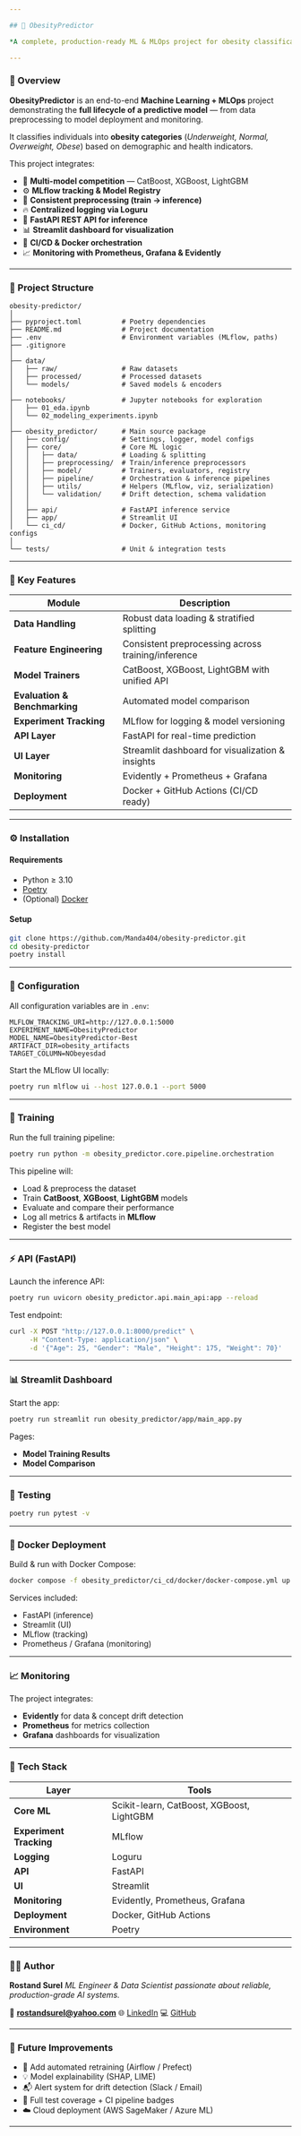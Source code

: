 ```yaml
---

## 🧠 ObesityPredictor

*A complete, production-ready ML & MLOps project for obesity classification.*

---
```


### 🚀 Overview

**ObesityPredictor** is an end-to-end **Machine Learning + MLOps** project demonstrating the **full lifecycle of a predictive model** — from data preprocessing to model deployment and monitoring.

It classifies individuals into **obesity categories** (*Underweight, Normal, Overweight, Obese*) based on demographic and health indicators.

This project integrates:

* 🧩 **Multi-model competition** — CatBoost, XGBoost, LightGBM
* ⚙️ **MLflow tracking & Model Registry**
* 🧼 **Consistent preprocessing (train → inference)**
* 🔥 **Centralized logging via Loguru**
* 🧠 **FastAPI REST API for inference**
* 📊 **Streamlit dashboard for visualization**
* 🧪 **CI/CD & Docker orchestration**
* 📈 **Monitoring with Prometheus, Grafana & Evidently**

---

### 🧱 Project Structure

```
obesity-predictor/
│
├── pyproject.toml          # Poetry dependencies
├── README.md               # Project documentation
├── .env                    # Environment variables (MLflow, paths)
├── .gitignore
│
├── data/
│   ├── raw/                # Raw datasets
│   ├── processed/          # Processed datasets
│   └── models/             # Saved models & encoders
│
├── notebooks/              # Jupyter notebooks for exploration
│   ├── 01_eda.ipynb
│   └── 02_modeling_experiments.ipynb
│
├── obesity_predictor/      # Main source package
│   ├── config/             # Settings, logger, model configs
│   ├── core/               # Core ML logic
│   │   ├── data/           # Loading & splitting
│   │   ├── preprocessing/  # Train/inference preprocessors
│   │   ├── model/          # Trainers, evaluators, registry
│   │   ├── pipeline/       # Orchestration & inference pipelines
│   │   ├── utils/          # Helpers (MLflow, viz, serialization)
│   │   └── validation/     # Drift detection, schema validation
│   │
│   ├── api/                # FastAPI inference service
│   ├── app/                # Streamlit UI
│   └── ci_cd/              # Docker, GitHub Actions, monitoring configs
│
└── tests/                  # Unit & integration tests
```

---

### 🧩 Key Features

| Module                        | Description                                        |
| ----------------------------- | -------------------------------------------------- |
| **Data Handling**             | Robust data loading & stratified splitting         |
| **Feature Engineering**       | Consistent preprocessing across training/inference |
| **Model Trainers**            | CatBoost, XGBoost, LightGBM with unified API       |
| **Evaluation & Benchmarking** | Automated model comparison                         |
| **Experiment Tracking**       | MLflow for logging & model versioning              |
| **API Layer**                 | FastAPI for real-time prediction                   |
| **UI Layer**                  | Streamlit dashboard for visualization & insights   |
| **Monitoring**                | Evidently + Prometheus + Grafana                   |
| **Deployment**                | Docker + GitHub Actions (CI/CD ready)              |

---

### ⚙️ Installation

#### Requirements

* Python ≥ 3.10
* [Poetry](https://python-poetry.org/docs/#installation)
* (Optional) [Docker](https://docs.docker.com/get-docker/)

#### Setup

```bash
git clone https://github.com/Manda404/obesity-predictor.git
cd obesity-predictor
poetry install
```

---

### 🔧 Configuration

All configuration variables are in `.env`:

```env
MLFLOW_TRACKING_URI=http://127.0.0.1:5000
EXPERIMENT_NAME=ObesityPredictor
MODEL_NAME=ObesityPredictor-Best
ARTIFACT_DIR=obesity_artifacts
TARGET_COLUMN=NObeyesdad
```

Start the MLflow UI locally:

```bash
poetry run mlflow ui --host 127.0.0.1 --port 5000
```

---

### 🧠 Training

Run the full training pipeline:

```bash
poetry run python -m obesity_predictor.core.pipeline.orchestration
```

This pipeline will:

* Load & preprocess the dataset
* Train **CatBoost**, **XGBoost**, **LightGBM** models
* Evaluate and compare their performance
* Log all metrics & artifacts in **MLflow**
* Register the best model

---

### ⚡ API (FastAPI)

Launch the inference API:

```bash
poetry run uvicorn obesity_predictor.api.main_api:app --reload
```

Test endpoint:

```bash
curl -X POST "http://127.0.0.1:8000/predict" \
     -H "Content-Type: application/json" \
     -d '{"Age": 25, "Gender": "Male", "Height": 175, "Weight": 70}'
```

---

### 📊 Streamlit Dashboard

Start the app:

```bash
poetry run streamlit run obesity_predictor/app/main_app.py
```

Pages:

* **Model Training Results**
* **Model Comparison**

---

### 🧪 Testing

```bash
poetry run pytest -v
```

---

### 🐳 Docker Deployment

Build & run with Docker Compose:

```bash
docker compose -f obesity_predictor/ci_cd/docker/docker-compose.yml up --build
```

Services included:

* FastAPI (inference)
* Streamlit (UI)
* MLflow (tracking)
* Prometheus / Grafana (monitoring)

---

### 📈 Monitoring

The project integrates:

* **Evidently** for data & concept drift detection
* **Prometheus** for metrics collection
* **Grafana** dashboards for visualization

---

### 🧰 Tech Stack

| Layer                   | Tools                                     |
| ----------------------- | ----------------------------------------- |
| **Core ML**             | Scikit-learn, CatBoost, XGBoost, LightGBM |
| **Experiment Tracking** | MLflow                                    |
| **Logging**             | Loguru                                    |
| **API**                 | FastAPI                                   |
| **UI**                  | Streamlit                                 |
| **Monitoring**          | Evidently, Prometheus, Grafana            |
| **Deployment**          | Docker, GitHub Actions                    |
| **Environment**         | Poetry                                    |

---

### 👨‍💻 Author

**Rostand Surel**
*ML Engineer & Data Scientist passionate about reliable, production-grade AI systems.*

📧 **[rostandsurel@yahoo.com](mailto:rostandsurel@yahoo.com)**
🌐 [LinkedIn](https://www.linkedin.com/in/rostand-surel/)
💻 [GitHub](https://github.com/Manda404)

---

### 🏁 Future Improvements

* 🔄 Add automated retraining (Airflow / Prefect)
* 💡 Model explainability (SHAP, LIME)
* 📬 Alert system for drift detection (Slack / Email)
* 🧪 Full test coverage + CI pipeline badges
* ☁️ Cloud deployment (AWS SageMaker / Azure ML)

---
